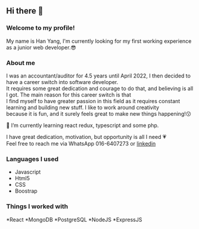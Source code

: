 ## Hi there 👋<br>

### Welcome to my profile! <br>
My name is Han Yang, I'm currently looking for my first working experience as a junior web developer.:sunglasses: <br>

### About me <br>
I was an accountant/auditor for 4.5 years until April 2022, I then decided to have a career switch into software developer. <br>
It requires some great dedication and courage to do that, and believing is all I got. The main reason for this career switch is that  <br>
I find myself to have greater passion in this field as it requires constant learning and building new stuff. I like to work around creativity <br>
because it is fun, and it surely feels great to make new things happening!:kissing: <br>

🌱 I’m currently learning react redux, typescript and some php.  <br>

I have great dedication, motivation, but opportunity is all I need :heartpulse: <br> 
Feel free to reach me via WhatsApp 016-6407273 or [linkedin](https://www.linkedin.com/in/han-yang-2a2879256/) <br>

### Languages I used
* Javascript
* Html5
* CSS
* Boostrap

### Things I worked with
*React
*MongoDB
*PostgreSQL
*NodeJS
*ExpressJS

<!--
**git-hanyang/git-hanyang** is a ✨ _special_ ✨ repository because its `README.md` (this file) appears on your GitHub profile.

Here are some ideas to get you started:

- 🔭 I’m currently working on ...
- 🌱 I’m currently learning ...
- 👯 I’m looking to collaborate on ...
- 🤔 I’m looking for help with ...
- 💬 Ask me about ...
- 📫 How to reach me: ...
- 😄 Pronouns: ...
- ⚡ Fun fact: ...
-->
